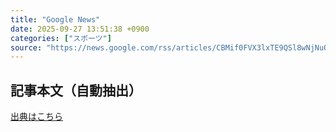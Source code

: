 ```yaml
---
title: "Google News"
date: 2025-09-27 13:51:38 +0900
categories: ["スポーツ"]
source: "https://news.google.com/rss/articles/CBMif0FVX3lxTE9QSl8wNjNuOVhmemtUZ3NtdF8zN0dKa3hhLVFOenQwYWxNcjdDQ0hZUzlQVzFaNVZEd3VzelBrSUVXUzdxVmdERTRDc29oUHYwdV9BRGtwZU5KUkpFSFBxNjY1TjRUT2huWGZZSEZYQjU0TE5oYU1oYW5ZU1Z4YzQ?oc=5"
---
```


## 記事本文（自動抽出）
<body class="y0K44d EA71Tc" id="readabilityBody"></body>

[出典はこちら](https://news.google.com/rss/articles/CBMif0FVX3lxTE9QSl8wNjNuOVhmemtUZ3NtdF8zN0dKa3hhLVFOenQwYWxNcjdDQ0hZUzlQVzFaNVZEd3VzelBrSUVXUzdxVmdERTRDc29oUHYwdV9BRGtwZU5KUkpFSFBxNjY1TjRUT2huWGZZSEZYQjU0TE5oYU1oYW5ZU1Z4YzQ?oc=5)
